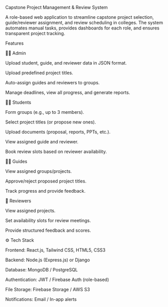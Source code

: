 Capstone Project Management & Review System

A role-based web application to streamline capstone project selection, guide/reviewer assignment, and review scheduling in colleges. The system automates manual tasks, provides dashboards for each role, and ensures transparent project tracking.

Features


👨‍💼 Admin

Upload student, guide, and reviewer data in JSON format.

Upload predefined project titles.

Auto-assign guides and reviewers to groups.

Manage deadlines, view all progress, and generate reports.

👩‍🎓 Students

Form groups (e.g., up to 3 members).

Select project titles (or propose new ones).

Upload documents (proposal, reports, PPTs, etc.).

View assigned guide and reviewer.

Book review slots based on reviewer availability.

👨‍🏫 Guides

View assigned groups/projects.

Approve/reject proposed project titles.

Track progress and provide feedback.

📝 Reviewers

View assigned projects.

Set availability slots for review meetings.

Provide structured feedback and scores.

⚙️ Tech Stack

Frontend: React.js, Tailwind CSS, HTML5, CSS3

Backend: Node.js (Express.js) or Django

Database: MongoDB / PostgreSQL

Authentication: JWT / Firebase Auth (role-based)

File Storage: Firebase Storage / AWS S3

Notifications: Email / In-app alerts
